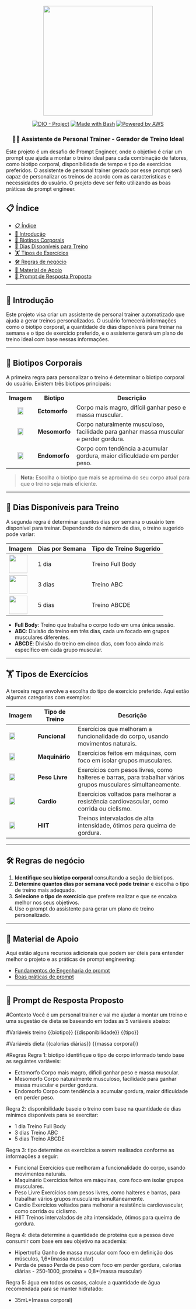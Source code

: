 <p align="center">
    <img width="300px" src=".github/assets/logo_2.png">
</p>

<p align="center">
<a href="https://dio.me/"><img src="https://img.shields.io/badge/DIO-Project-FED564?logo=youtube" alt="DIO - Project"></a>
<a href="https://www.gnu.org/software/bash/" title="Go to Bash homepage"><img src="https://img.shields.io/badge/Prompt-Project-FED564?logo=gnu-bash&amp;logoColor=white" alt="Made with Bash"></a>
<a href="https://aws.amazon.com/" title="Powered by AWS">
  <img src="https://img.shields.io/badge/Powered%20by-AWS-FED564?logo=icloud&logoColor=white" alt="Powered by AWS">
</a>
</p>

<p align="center">
  <h3 align="center">🏋️‍♂️ Assistente de Personal Trainer - Gerador de Treino Ideal</h3>
Este projeto é um desafio de Prompt Engineer, onde o objetivo é criar um prompt que ajuda a montar o treino ideal para cada combinação de fatores, como biotipo corporal, disponibilidade de tempo e tipo de exercícios preferidos. O assistente de personal trainer gerado por esse prompt será capaz de personalizar os treinos de acordo com as características e necessidades do usuário.
O projeto deve ser feito utilizando as boas práticas de prompt engineer.
</p>

## 📋 Índice

- [📋 Índice](#-índice)
- [📝 Introdução](#-introdução)
- [💪 Biotipos Corporais](#-biotipos-corporais)
- [📅 Dias Disponíveis para Treino](#-dias-disponíveis-para-treino)
- [🏋️ Tipos de Exercícios](#️-tipos-de-exercícios)
- [🛠️ Regras de negócio](#️-regras-de-negócio)
- [📖 Material de Apoio](#-material-de-apoio)
- [🎯 Prompt de Resposta Proposto](#-prompt-de-resposta-proposto)

---

## 📝 Introdução

Este projeto visa criar um assistente de personal trainer automatizado que ajuda a gerar treinos personalizados. O usuário fornecerá informações como o biotipo corporal, a quantidade de dias disponíveis para treinar na semana e o tipo de exercício preferido, e o assistente gerará um plano de treino ideal com base nessas informações.

---

## 💪 Biotipos Corporais

A primeira regra para personalizar o treino é determinar o biotipo corporal do usuário. Existem três biotipos principais:

<table>
  <tr>
    <th>Imagem</th>
    <th>Biotipo</th>
    <th>Descrição</th>
  </tr>
  <tr>
    <td style="text-align: center;">
      <img src=".github/assets/ectomorph.jpg" width="50%" height="50%">
    </td>
    <td><strong>Ectomorfo</strong></td>
    <td>Corpo mais magro, difícil ganhar peso e massa muscular.</td>
  </tr>
  <tr>
    <td style="text-align: center;">
      <img src=".github/assets/mesomorph.jpg" width="50%" height="50%">
    </td>
    <td><strong>Mesomorfo</strong></td>
    <td>Corpo naturalmente musculoso, facilidade para ganhar massa muscular e perder gordura.</td>
  </tr>
  <tr>
    <td style="text-align: center;">
      <img src=".github/assets/endmorph.jpg" width="50%" height="50%">
    </td>
    <td><strong>Endomorfo</strong></td>
    <td>Corpo com tendência a acumular gordura, maior dificuldade em perder peso.</td>
  </tr>
</table>

> **Nota:** Escolha o biotipo que mais se aproxima do seu corpo atual para que o treino seja mais eficiente.

---

## 📅 Dias Disponíveis para Treino

A segunda regra é determinar quantos dias por semana o usuário tem disponível para treinar. Dependendo do número de dias, o treino sugerido pode variar:

| **Imagem**                                                     | **Dias por Semana** | **Tipo de Treino Sugerido** |
| -------------------------------------------------------------- | ------------------- | --------------------------- |
| <img src=".github/assets/calendar.png" width="50" height="50"> | 1 dia               | Treino Full Body            |
| <img src=".github/assets/calendar.png" width="50" height="50"> | 3 dias              | Treino ABC                  |
| <img src=".github/assets/calendar.png" width="50" height="50"> | 5 dias              | Treino ABCDE                |

- **Full Body**: Treino que trabalha o corpo todo em uma única sessão.
- **ABC**: Divisão do treino em três dias, cada um focado em grupos musculares diferentes.
- **ABCDE**: Divisão do treino em cinco dias, com foco ainda mais específico em cada grupo muscular.

---

## 🏋️ Tipos de Exercícios

A terceira regra envolve a escolha do tipo de exercício preferido. Aqui estão algumas categorias com exemplos:

| **Imagem**                                                       | **Tipo de Treino** | **Descrição**                                                                                                 |
| ---------------------------------------------------------------- | ------------------ | ------------------------------------------------------------------------------------------------------------- |
| <img src=".github/assets/dumbells.png" width="50%" height="50%"> | **Funcional**      | Exercícios que melhoram a funcionalidade do corpo, usando movimentos naturais.                                |
| <img src=".github/assets/4760665.png" width="50%" height="50%">  | **Maquinário**     | Exercícios feitos em máquinas, com foco em isolar grupos musculares.                                          |
| <img src=".github/assets/barr.png" width="50%" height="50%">     | **Peso Livre**     | Exercícios com pesos livres, como halteres e barras, para trabalhar vários grupos musculares simultaneamente. |
| <img src=".github/assets/cardio.png" width="50%" height="50%">   | **Cardio**         | Exercícios voltados para melhorar a resistência cardiovascular, como corrida ou ciclismo.                     |
| <img src=".github/assets/hiit.png" width="50%" height="50%">     | **HIIT**           | Treinos intervalados de alta intensidade, ótimos para queima de gordura.                                      |

---

## 🛠️ Regras de negócio

1. **Identifique seu biotipo corporal** consultando a seção de biotipos.
2. **Determine quantos dias por semana você pode treinar** e escolha o tipo de treino mais adequado.
3. **Selecione o tipo de exercício** que prefere realizar e que se encaixa melhor nos seus objetivos.
4. Use o prompt do assistente para gerar um plano de treino personalizado.

---

## 📖 Material de Apoio

Aqui estão alguns recursos adicionais que podem ser úteis para entender melhor o projeto e as práticas de prompt engineering:

- [Fundamentos de Engenharia de prompt](https://elidianaandrade.gitbook.io/fundamentos-de-engenharia-de-prompts-com-claude-3)
- [Boas práticas de prompt](https://aline-antunes.gitbook.io/otimize-seus-prompts-e-aprenda-mais-usando-ias-1)

---

## 🎯 Prompt de Resposta Proposto

#Contexto
Você é um personal trainer e vai me ajudar a montar um treino e uma sugestão de dieta se baseando em todas as 5 variáveis abaixo:

#Variáveis treino
{{biotipo}}
{{disponibilidade}}
{{tipo}}

#Variáveis dieta
{{calorias diárias}}
{{massa corporal}}

#Regras
Regra 1: biotipo
identifique o tipo de corpo informado tendo base as seguintes variáveis:

- Ectomorfo	Corpo mais magro, difícil ganhar peso e massa muscular.
- Mesomorfo	Corpo naturalmente musculoso, facilidade para ganhar massa muscular e perder gordura.
- Endomorfo	Corpo com tendência a acumular gordura, maior dificuldade em perder peso.

Regra 2: disponibilidade
baseie o treino com base na quantidade de dias mínimos disponíveis para se exercitar:

- 1 dia	Treino Full Body
- 3 dias	Treino ABC
- 5 dias	Treino ABCDE

Regra 3: tipo
determine os exercícios a serem realisados conforme as informações a seguir:

- Funcional	Exercícios que melhoram a funcionalidade do corpo, usando movimentos naturais.
- Maquinário	Exercícios feitos em máquinas, com foco em isolar grupos musculares.
- Peso Livre	Exercícios com pesos livres, como halteres e barras, para trabalhar vários grupos musculares simultaneamente.
- Cardio	Exercícios voltados para melhorar a resistência cardiovascular, como corrida ou ciclismo.
- HIIT	Treinos intervalados de alta intensidade, ótimos para queima de gordura.

Regra 4: dieta
determine a quantidade de proteína que a pessoa deve consumir com base em seu objetivo na academia:

- Hipertrofia Ganho de massa muscular com foco em definição dos músculos, 1,6*(massa muscular)
- Perda de pesso Perda de peso com foco em perder gordura, calorias diárias - 250-1000, proteína = 0,8*(massa muscular)

Regra 5: água
em todos os casos, calcule a quantidade de água recomendada para se manter hidratado:

- 35mL*(massa corporal)
